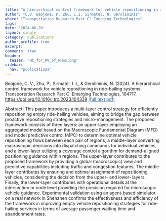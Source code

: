 ```yaml
---
title: "A hierarchical control framework for vehicle repositioning in ride-hailing systems"
author: "C.V. Beojone, P. Zhu, I.I. Sirmatel, N. Geroliminis"
where: "Transportation Research Part C: Emerging Technologies"
tags: 
date: '2024-06-20'
layout: single
category: publications
author_profile: true
excerpt:
comments: true
header:
  teaser: "HC_for_RV_of_RHSs.png"
sidebar:
  nav: "publications"
---
```


Beojone, C. V., Zhu, P., Sirmatel, I. I., & Geroliminis, N. (2024). A hierarchical control framework for vehicle repositioning in ride-hailing systems. Transportation Research Part C: Emerging Technologies, 104717. https://doi.org/10.1016/j.trc.2023.104338 <a href="https://www.sciencedirect.com/science/article/pii/S0968090X24002389" style="color: #2d5a8c; text-decoration:underline">(full text pdf)</a>

Abstract: This paper introduces a multi-layer control strategy for efficiently repositioning empty ride-hailing vehicles, aiming to bridge the gap between proactive repositioning strategies and micro-management. The proposed framework consists of three layers: an upper-layer employing an aggregated model based on the Macroscopic Fundamental Diagram (MFD) and model predictive control (MPC) to determine optimal vehicle repositioning flows between each pair of regions, a middle-layer converting macroscopic decisions into dispatching commands for individual vehicles, and a lower-layer utilizing a coverage control algorithm for demand-aligned positioning guidance within regions. The upper-layer contributes to the proposed framework by providing a global (macroscopic) view and predictive capabilities including traffic and congestion features. The middle-layer contributes by ensuring and optimal assignment of repositioning vehicles, considering the decision from the upper- and lower- layers. Finally, the lower-layer contributes with operational details at the intersection or node level providing the precision required for microscopic vehicle guidance. Experimental validation using an agent-based simulator on a real network in Shenzhen confirms the effectiveness and efficiency of the framework in improving empty vehicle repositioning strategies for ride-hailing services in terms of average passenger waiting time and abandonment rates.
